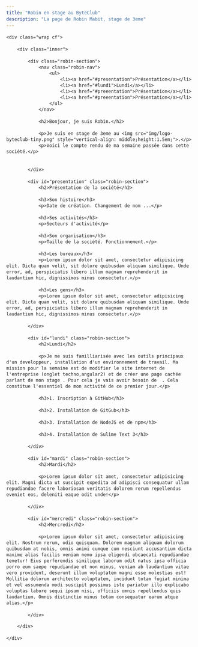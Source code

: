 ```yaml
---
title: "Robin en stage au ByteClub"
description: "La page de Robin Mabit, stage de 3eme"
---
```


<style>
	.robin-section {
		margin: 2em 0;
		padding: 2em;
		border: 1px solid #ddd;
		box-shadow: 10px 10px 5px -4px #ddd;
		background-color: #fefefe;
		clear: both;
	}
	.robin-nav {
		float: right;
	}
</style>

<section>

	<div class="wrap cf">

		<div class="inner">

			<div class="robin-section">
				<nav class="robin-nav">
					<ul>
						<li><a href="#presentation">Présentation</a></li>
						<li><a href="#lundi">Lundi</a></li>
						<li><a href="#preeentation">Présentation</a></li>
						<li><a href="#preeentation">Présentation</a></li>
					</ul>
				</nav>

				<h2>Bonjour, je suis Robin.</h2>

				<p>Je suis en stage de 3eme au <img src="img/logo-byteclub-tiny.png" style="vertical-align: middle;height:1.5em;">.</p>
				<p>Voici le compte rendu de ma semaine passée dans cette société.</p>


			</div>

			<div id="presentation" class="robin-section">
				<h2>Présentation de la société</h2>

				<h3>Son histoire</h3>
				<p>Date de création. Changement de nom ...</p>

				<h3>Ses activités</h3>
				<p>Secteurs d'activité</p>

				<h3>Son organisation</h3>
				<p>Taille de la société. Fonctionnement.</p>

				<h3>Les bureaux</h3>
				<p>Lorem ipsum dolor sit amet, consectetur adipisicing elit. Dicta quam velit, sit dolore quibusdam aliquam similique. Unde error, ad, perspiciatis libero illum magnam reprehenderit in laudantium hic, dignissimos minus consectetur.</p>

				<h3>Les gens</h3>
				<p>Lorem ipsum dolor sit amet, consectetur adipisicing elit. Dicta quam velit, sit dolore quibusdam aliquam similique. Unde error, ad, perspiciatis libero illum magnam reprehenderit in laudantium hic, dignissimos minus consectetur.</p>

			</div>

			<div id="lundi" class="robin-section">
				<h2>Lundi</h2>

				<p>Je me suis familliarisée avec les outils principaux d'un developpeur, installation d'un environnement de travail. Ma mission pour la semaine est de modifier le site internet de l'entreprise (onglet techno,angular2) et de créer une page cachée parlant de mon stage . Pour cela je vais avoir besoin de  . Cela constitue l'essentiel de mon activité de ce premier jour.</p>

				<h3>1. Inscription à GitHub</h3>

				<h3>2. Installation de GitGub</h3>

				<h3>3. Installation de NodeJS et de npm</h3>

				<h3>4. Installation de Sulime Text 3</h3>

			</div>

			<div id="mardi" class="robin-section">
				<h2>Mardi</h2>

				<p>Lorem ipsum dolor sit amet, consectetur adipisicing elit. Magni dicta ut suscipit expedita ad adipisci consequatur ullam repudiandae facere laboriosam veritatis dolorem rerum repellendus eveniet eos, deleniti eaque odit unde!</p>

			</div>

			<div id="mercredi" class="robin-section">
				<h2>Mercredi</h2>

				<p>Lorem ipsum dolor sit amet, consectetur adipisicing elit. Nostrum rerum, odio quisquam. Dolorem magnam aliquam dolorum quibusdam at nobis, omnis animi cumque cum nesciunt accusantium dicta maxime alias facilis veniam nemo ipsa eligendi obcaecati repudiandae tenetur! Eius perferendis similique laborum odit natus ipsa officia porro eum saepe repudiandae et non minus, veniam ab laudantium vitae vero provident, deserunt illum voluptatem magni esse molestias est! Mollitia dolorum architecto voluptatem, incidunt totam fugiat minima et vel assumenda modi suscipit possimus iste pariatur illo explicabo voluptas labore sequi ipsum nisi, officiis omnis repellendus quis laudantium. Omnis distinctio minus totam consequatur earum atque alias.</p>

			</div>


<!--
			<h1>Le logo de l'entreprise:</h1>
			<img src="img/mascot-byteclub-medaillon.png" alt="mascotte byteclub" style="width:20%">
			<h1>Le ByteClub, C'est quoi ?</h1>
			<ul>
				<li>C'est une entreprise de dévellopement</li>
			</ul>
			<p>Le nom secodaire est LMTM</p>

			<p>Ils créent des sites internet à la demande des clients</p>
			<p>L'entreprise se situe à Nantes(13 place Sophie Trebuchet)</p>

			<h2>Lundi:</h2>
			<p>-installation des outils de base d'un développeur</p>
			<p>-creation d'un compte GitHub</p>


			<h2>GitHub, C'est quoi ?</h2>
			<p>GitHub est un site où n'importe qui peut créer et proposer leurs travails dans un </p>-->

		</div>

	</div>

</section>


